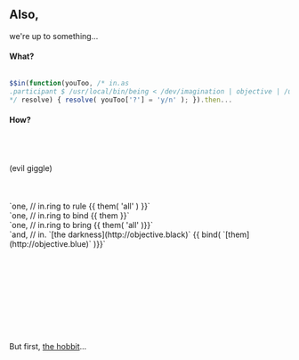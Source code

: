 ## Also, 

we're up to something...

#### What?

```javascript

$$in(function(youToo, /* in.as
.participant $ /usr/local/bin/being < /dev/imagination | objective | /usr/sbin/culture
*/ resolve) { resolve( youToo['?'] = 'y/n' ); }).then...

```

#### How?
<br>
<br>
<br>
(evil giggle)<br>
<br>
<br>
<br>
`one, // in.ring to rule {{ them( 'all' ) }}`<br>
`one, // in.ring to bind {{ them }}`<br>
`one, // in.ring to bring {{ them( 'all' )}}`<br>
`and, // in. `[the darkness](http://objective.black)` {{ bind( `[them](http://objective.blue)` )}}`<br>
<br>
<br>

<br>
<br>

<br>
<br>
<br>
<br>
<br>

But first, [the hobbit](http://www.the-hobbit.gov)...

